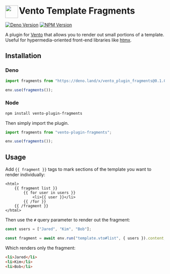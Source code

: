 <h1>
<img align="left" width="40" src="https://raw.githubusercontent.com/ventojs/vento/main/docs/icon.svg"></img>
Vento Template Fragments
</h1>

[![Deno Version](https://deno.land/badge/vento_plugin_fragments/version)](https://deno.land/x/vento_plugin_fragments)
[![NPM Version](https://img.shields.io/npm/v/vento-plugin-fragments)](https://www.npmjs.com/package/vento-plugin-fragments)

A plugin for [Vento](https://vento.js.org) that allows you to render out small portions of a template.
Useful for hypermedia-oriented front-end libraries like [htmx](https://htmx.org).

## Installation ##

### Deno

```js
import fragments from "https://deno.land/x/vento_plugin_fragments@0.1.0/mod.ts"

env.use(fragments());
```

### Node

```bash
npm install vento-plugin-fragments
```
Then simply import the plugin.
```js
import fragments from "vento-plugin-fragments";

env.use(fragments());
```

## Usage

Add `{{ fragment }}` tags to mark sections of the template you want to render individually:

```nunjucks
<html>
    {{ fragment list }}
        {{ for user in users }}
            <li>{{ user }}</li>
        {{ /for }}
    {{ /fragment }}
</html>
```
Then use the `#` query parameter to render out the fragment:

```js
const users = ["Jared", "Kim", "Bob"];

const fragment = await env.run("template.vto#list", { users }).content;
```

Which renders only the fragment:

```html
<li>Jared</li>
<li>Kim</li>
<li>Bob</li>
```

